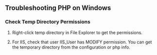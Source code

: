 Troubleshooting PHP on Windows
------------------------------

### Check Temp Directory Permissions

1.  Right-click temp directory in File Explorer to get the permissions.

2.  For IIS, check that user IIS\_User has MODIFY permission. You can
    get the temporary directory from the configuration or php info.
